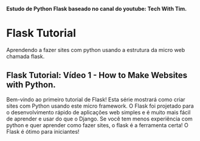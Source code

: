 **Estudo de Python Flask baseado no canal do youtube: Tech With Tim.**

# Flask Tutorial

Aprendendo a fazer sites com python usando a estrutura da micro web chamada flask.

## Flask Tutorial: Vídeo 1 - How to Make Websites with Python.

Bem-vindo ao primeiro tutorial de Flask! Esta série mostrará como criar sites com Python usando este micro framework. O Flask foi projetado para o desenvolvimento rápido de aplicações web simples e é muito mais fácil de aprender e usar do que o Django. Se você tem menos experiência com python e quer aprender como fazer sites, o flask é a ferramenta certa! O Flask é ótimo para iniciantes!
